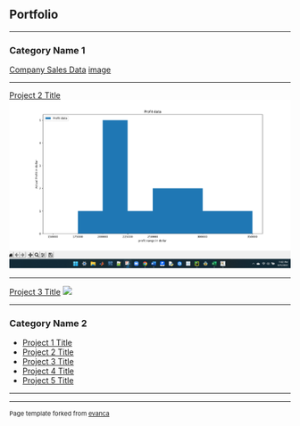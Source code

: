 ## Portfolio

---

### Category Name 1 

[Company Sales Data](/sample_page)
[image](https://user-images.githubusercontent.com/60712084/197475722-b9eaaf80-2e01-406e-82bd-7276041cfade.png)

---
[Project 2 Title](/pdf/sample_presentation.pdf)
<img src="images/bargraph2.png?raw=true"/>

---
[Project 3 Title](http://example.com/)
<img src="images/dummy_thumbnail.jpg?raw=true"/>

---

### Category Name 2

- [Project 1 Title](http://example.com/)
- [Project 2 Title](http://example.com/)
- [Project 3 Title](http://example.com/)
- [Project 4 Title](http://example.com/)
- [Project 5 Title](http://example.com/)

---




---
<p style="font-size:11px">Page template forked from <a href="https://github.com/evanca/quick-portfolio">evanca</a></p>
<!-- Remove above link if you don't want to attibute -->
